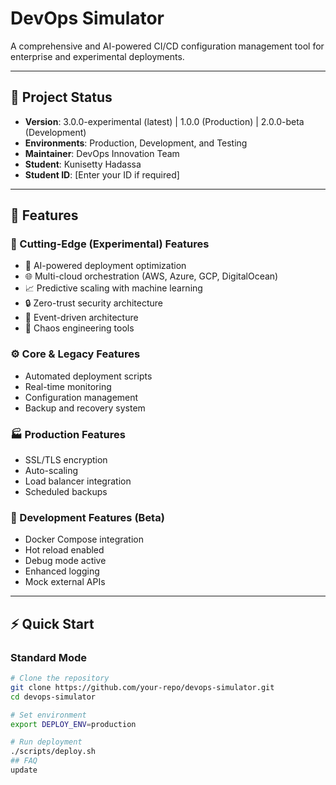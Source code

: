 # DevOps Simulator

A comprehensive and AI-powered CI/CD configuration management tool for enterprise and experimental deployments.

---

## 🧩 Project Status
- **Version**: 3.0.0-experimental (latest) | 1.0.0 (Production) | 2.0.0-beta (Development)
- **Environments**: Production, Development, and Testing
- **Maintainer**: DevOps Innovation Team
- **Student**: Kunisetty Hadassa
- **Student ID**: [Enter your ID if required]

---

## 🚀 Features

### 🧠 Cutting-Edge (Experimental) Features
- 🤖 AI-powered deployment optimization  
- 🌐 Multi-cloud orchestration (AWS, Azure, GCP, DigitalOcean)  
- 📈 Predictive scaling with machine learning  
- 🔒 Zero-trust security architecture  
- 🌊 Event-driven architecture  
- 🎯 Chaos engineering tools  

### ⚙️ Core & Legacy Features
- Automated deployment scripts  
- Real-time monitoring  
- Configuration management  
- Backup and recovery system  

### 🏭 Production Features
- SSL/TLS encryption  
- Auto-scaling  
- Load balancer integration  
- Scheduled backups  

### 🧪 Development Features (Beta)
- Docker Compose integration  
- Hot reload enabled  
- Debug mode active  
- Enhanced logging  
- Mock external APIs  

---

## ⚡ Quick Start

### Standard Mode
```bash
# Clone the repository
git clone https://github.com/your-repo/devops-simulator.git
cd devops-simulator

# Set environment
export DEPLOY_ENV=production

# Run deployment
./scripts/deploy.sh
## FAQ
update
